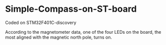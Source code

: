 # Simple-Compass-on-ST-board
Coded on STM32F401C-discovery

According to the magnetometer data, one of the four LEDs on the board, the most aligned with the magnetic north pole, turns on.
